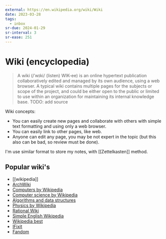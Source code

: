 ```yaml
---
external: https://en.wikipedia.org/wiki/Wiki
date: 2023-03-28
tags:
  - inbox
sr-due: 2024-01-29
sr-interval: 3
sr-ease: 251
---
```

# Wiki (encyclopedia)

> A wiki (/ˈwɪki/ (listen) WIK-ee) is an online hypertext publication
> collaboratively edited and managed by its own audience, using a web browser. A
> typical wiki contains multiple pages for the subjects or scope of the project,
> and could be either open to the public or limited to use within an
> organization for maintaining its internal knowledge base.
TODO: add source

Wiki concepts:

- You can easily create new pages and collaborate with others with simple text
  formatting and using only a web browser.
- You can easily link to other pages, like web.
- Anyone can edit any page, you may be not expert in the topic (but this also
  can be bad, so review must be done).

I'm use similar format to store my notes, with [[Zettelkasten]] method.

## Popular wiki's

- [[wikipedia]]
- [ArchWiki](https://wiki.archlinux.org/)
- [Computers by Wikipedia](https://en.wikipedia.org/wiki/Category:Computers)
- [Computer science by Wikipedia](https://en.wikipedia.org/wiki/Category:Computer_science)
- [Algorithms and data structures](https://en.wikipedia.org/wiki/Category:Algorithms_and_data_structures)
- [Physics by Wikipedia](https://en.wikipedia.org/wiki/Category:Physics)
- [Rational Wiki](https://rationalwiki.org/wiki/Main_Page)
- [Simple English Wikipedia](https://simple.wikipedia.org/wiki/Main_Page)
- [Wikipedia best](https://en.wikipedia.org/wiki/Wikipedia:Best_articles)
- [IFixit](https://www.ifixit.com/)
- [Fandom](https://www.fandom.com/)
